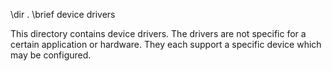 \dir .
\brief device drivers

This directory contains device drivers.
The drivers are not specific for a certain application or hardware.
They each support a specific device which may be configured.